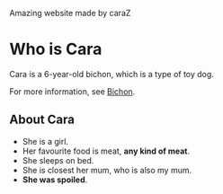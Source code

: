 Amazing website made by caraZ
# Who is Cara

Cara is a 6-year-old bichon, which is a type of toy dog. 

For more information, see [Bichon](https://en.wikipedia.org/wiki/Bichon).

## About Cara ##

* She is a girl.
* Her favourite food is meat, **any kind of meat**.
* She sleeps on bed.
* She is closest her mum, who is also my mum.
* **She was spoiled**.

